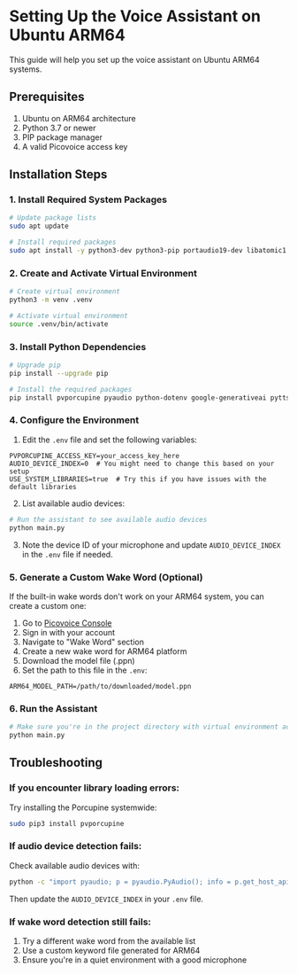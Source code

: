 # Setting Up the Voice Assistant on Ubuntu ARM64

This guide will help you set up the voice assistant on Ubuntu ARM64 systems.

## Prerequisites

1. Ubuntu on ARM64 architecture
2. Python 3.7 or newer
3. PIP package manager
4. A valid Picovoice access key

## Installation Steps

### 1. Install Required System Packages

```bash
# Update package lists
sudo apt update

# Install required packages
sudo apt install -y python3-dev python3-pip portaudio19-dev libatomic1
```

### 2. Create and Activate Virtual Environment

```bash
# Create virtual environment
python3 -m venv .venv

# Activate virtual environment
source .venv/bin/activate
```

### 3. Install Python Dependencies

```bash
# Upgrade pip
pip install --upgrade pip

# Install the required packages
pip install pvporcupine pyaudio python-dotenv google-generativeai pyttsx3 SpeechRecognition
```

### 4. Configure the Environment

1. Edit the `.env` file and set the following variables:

```
PVPORCUPINE_ACCESS_KEY=your_access_key_here
AUDIO_DEVICE_INDEX=0  # You might need to change this based on your setup
USE_SYSTEM_LIBRARIES=true  # Try this if you have issues with the default libraries
```

2. List available audio devices:
   
```bash
# Run the assistant to see available audio devices
python main.py
```

3. Note the device ID of your microphone and update `AUDIO_DEVICE_INDEX` in the `.env` file if needed.

### 5. Generate a Custom Wake Word (Optional)

If the built-in wake words don't work on your ARM64 system, you can create a custom one:

1. Go to [Picovoice Console](https://console.picovoice.ai/)
2. Sign in with your account
3. Navigate to "Wake Word" section
4. Create a new wake word for ARM64 platform
5. Download the model file (.ppn)
6. Set the path to this file in the `.env`:

```
ARM64_MODEL_PATH=/path/to/downloaded/model.ppn
```

### 6. Run the Assistant

```bash
# Make sure you're in the project directory with virtual environment activated
python main.py
```

## Troubleshooting

### If you encounter library loading errors:

Try installing the Porcupine systemwide:

```bash
sudo pip3 install pvporcupine
```

### If audio device detection fails:

Check available audio devices with:

```bash
python -c "import pyaudio; p = pyaudio.PyAudio(); info = p.get_host_api_info_by_index(0); num_devices = info.get('deviceCount'); [print(f'Device {i}: {p.get_device_info_by_host_api_device_index(0, i).get(\"name\")}') for i in range(num_devices) if p.get_device_info_by_host_api_device_index(0, i).get('maxInputChannels') > 0]; p.terminate()"
```

Then update the `AUDIO_DEVICE_INDEX` in your `.env` file.

### If wake word detection still fails:

1. Try a different wake word from the available list
2. Use a custom keyword file generated for ARM64
3. Ensure you're in a quiet environment with a good microphone
